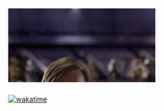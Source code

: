 # <img src="./assets/HelloThere.gif" width="300px">

[![wakatime](https://wakatime.com/badge/user/bd412ca0-a9fc-470f-82d6-b10ed4a4186e.svg)](https://wakatime.com/@bd412ca0-a9fc-470f-82d6-b10ed4a4186e)

